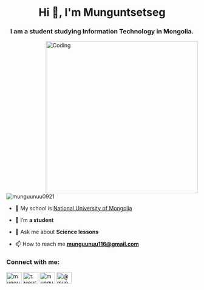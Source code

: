 <h1 align="center">Hi 👋, I'm Munguntsetseg</h1>
<h3 align="center">I am a student studying Information Technology in Mongolia.</h3>
<img align="right" alt="Coding" width="400" src="https://user-images.githubusercontent.com/59734313/157189039-c09b3e38-9f42-42c0-ab54-14f1574190a7.gif">

<p align="left"> <img src="https://komarev.com/ghpvc/?username=munguunuu0921&label=Profile%20views&color=0e75b6&style=flat" alt="munguunuu0921" /> </p>

- 🏢 My school is [National University of Mongolia](https://www.num.edu.mn/en/)

- 🌱 I’m **a student**

- 💬 Ask me about **Science lessons**

- 📫 How to reach me **munguunuu116@gmail.com**

<h3 align="left">Connect with me:</h3>
<p align="left">
<a href="https://kaggle.com/munguntsetseg" target="blank"><img align="center" src="https://raw.githubusercontent.com/rahuldkjain/github-profile-readme-generator/master/src/images/icons/Social/kaggle.svg" alt="munguntsetseg" height="30" width="40" /></a>
<a href="https://fb.com/т.мөнгөнцэцэг" target="blank"><img align="center" src="https://raw.githubusercontent.com/rahuldkjain/github-profile-readme-generator/master/src/images/icons/Social/facebook.svg" alt="т.мөнгөнцэцэг" height="30" width="40" /></a>
<a href="https://instagram.com/munguunuu__" target="blank"><img align="center" src="https://raw.githubusercontent.com/rahuldkjain/github-profile-readme-generator/master/src/images/icons/Social/instagram.svg" alt="munguunuu__" height="30" width="40" /></a>
<a href="https://medium.com/@munguunuu116" target="blank"><img align="center" src="https://raw.githubusercontent.com/rahuldkjain/github-profile-readme-generator/master/src/images/icons/Social/medium.svg" alt="@munguunuu116" height="30" width="40" /></a>
</p>
